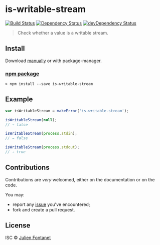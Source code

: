 # is-writable-stream

[![Build Status](https://img.shields.io/travis/julien-f/nodejs-is-writable-stream/master.svg)](http://travis-ci.org/julien-f/nodejs-is-writable-stream)
[![Dependency Status](https://david-dm.org/julien-f/nodejs-is-writable-stream/status.svg?theme=shields.io)](https://david-dm.org/julien-f/nodejs-is-writable-stream)
[![devDependency Status](https://david-dm.org/julien-f/nodejs-is-writable-stream/dev-status.svg?theme=shields.io)](https://david-dm.org/julien-f/nodejs-is-writable-stream#info=devDependencies)

> Check whether a value is a writable stream.

## Install

Download [manually](https://github.com/julien-f/nodejs-is-writable-stream/releases) or with package-manager.

### [npm package](https://npmjs.org/package/is-writable-stream)

```
> npm install --save is-writable-stream
```

## Example

```javascript
var isWritableStream = makeError('is-writable-stream');

isWritableStream(null);
// → false

isWritableStream(process.stdin);
// → false

isWritableStream(process.stdout);
// → true
```

## Contributions

Contributions are *very* welcomed, either on the documentation or on
the code.

You may:

- report any [issue](https://github.com/julien-f/nodejs-is-writable-stream/issues)
  you've encountered;
- fork and create a pull request.

## License

ISC © [Julien Fontanet](http://julien.isonoe.net)
